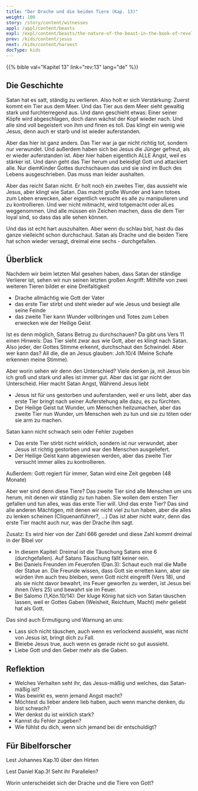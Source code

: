 ```yaml
---
title: "Der Drache und die beiden Tiere (Kap. 13)"
weight: 100
story: /story/content/witnesses
appl: /appl/content/beasts
expl: /expl/content/beasts/the-nature-of-the-beast-in-the-book-of-revelation
prev: /kids/content/jesus
next: /kids/content/harvest
docType: kids
---
```

{{% bible val="Kapitel 13" link="rev:13" lang="de" %}}

## Die Geschichte

Satan hat es satt, ständig zu verlieren. Also holt er sich Verstärkung: Zuerst kommt ein Tier aus dem Meer.
Und das Tier aus dem Meer sieht gewaltig stark und furchterregend aus. Und dann geschieht etwas: Einer seiner Köpfe wird abgeschlagen, doch dann wächst der Kopf wieder nach. Und alle sind voll begeistert von ihm und finen es toll. Das klingt ein wenig wie Jesus, denn auch er starb und ist wieder auferstanden.

Aber das hier ist ganz anders. Das Tier war ja gar nicht richtig tot, sondern nur verwundet. Und außerdem haben sich bei Jesus die Jünger gefreut, als er wieder auferstanden ist. Aber hier haben eigentlich ALLE Angst, weil es stärker ist. Und dann geht das Tier herum und beleidigt Gott und attackiert alle. Nur diemKinder Gottes durchschauen das und sie sind im Buch des Lebens ausgeschrieben. Das muss man leider aushalten.

Aber das reicht Satan nicht. Er holt noch ein zweites Tier, das aussieht wie Jesus, aber klingt wie Satan. Das macht große Wunder and kann totoes zum Leben erwecken, aber eigentlich versucht es alle zu manipulieren und zu kontrollieren. Und wer nicht mitmacht, wird totgemacht oder alLes weggenommen. Und alle müssen ein Zeichen machen, dass die dem Tier loyal sind, so dass das alle sehen können.

Und das ist echt hart auszuhalten. Aber wenn du schlau bist, hast du das ganze vielleicht schon durchschaut. Satan als Drache und die beiden Tiere hat schon wieder versagt, dreimal eine sechs - durchgefallen.

## Überblick

Nachdem wir beim letzten Mal gesehen haben, dass Satan der ständige Verlierer ist, sehen wir nun seinen letzten großen Angriff: Mithilfe von zwei weiteren Tieren bildet er eine Dreifaltigkeit
- Drache allmächtig wie Gott der Vater
- das erste Tier stirbt und steht wieder auf wie Jesus und besiegt alle seine Feinde
- das zweite Tier kann Wunder vollbringen und Totes zum Leben erwecken wie der Heilige Geist

Ist es denn möglich, Satans Betrug zu durchschauen? Da gibt uns Vers 11 einen Hinweis: Das Tier sieht zwar aus wie Gott, aber es klingt nach Satan.
Also jeder, der Gottes Stimme erkennt, durchschaut den Schwindel. Aber wer kann das? All die, die an Jesus glauben: Joh.10/4 (Meine Schafe erkennen meine Stimme).

Aber worin sehen wir denn den Unterschied? Viele denken ja, mit Jesus bin ich groß und stark und alles ist immer gut. Aber das ist gar nicht der Unterscheid.
Hier macht Satan Angst, Während Jesus liebt
- Jesus ist für uns gestorben und auferstanden, weil er uns liebt, aber das erste Tier bringt nach seiner Auferstehung alle dazu, es zu fürchten.
- Der Heilige Geist tut Wunder, um Menschen heilzumachen, aber das zweite Tier nun Wunder, um Menschen weh zu tun und sie zu töten oder sie arm zu machen.

Satan kann nicht schwach sein oder Fehler zugeben
- Das erste Tier stirbt nicht wirklich, sondern ist nur verwundet, aber Jesus ist richtig gestorben und war den Menschen ausgeliefert.
- Der Heilige Geist kann abgewiesen werden, aber das zweite Tier versucht immer alles zu kontrollieren.

Außerdem: Gott regiert für immer, Satan wird eine Zeit gegeben (48 Monate)

Aber wer sind denn diese Tiere? Das zweite Tier sind alle Menschen um uns herum, mit denen wir ständig zu tun haben. Sie wollen dem ersten Tier gefallen und tun alles, was das erste Tier will. Und das erste Tier? Das sind alle anderen Mächtigen, mit denen wir nicht viel zu tun haben, aber die alles zu lenken scheinen (Cliquenanführer?, ...)
Das ist aber nicht wahr, denn das erste Tier macht auch nur, was der Drache ihm sagt.

Zusatz: Es wird hier von der Zahl 666 geredet und diese Zahl kommt dreimal in der Bibel vor
- In diesem Kapitel: Dreimal ist die Täuschung Satans eine 6 (durchgefallen). Auf Satans Täuschung fällt keiner rein.
- Bei Daniels Freunden im Feuerofen (Dan.3): Schaut euch mal die Maße der Statue an. Die Freunde wissen, dass Gott sie erretten kann, aber sie würden ihm auch treu bleiben, wenn Gott nicht eingreift (Vers 18), und als sie nicht davor bewahrt, ins Feuer geworfen zu werden, ist Jesus bei ihnen (Vers 25) und bewahrt sie im Feuer.
- Bei Salomo (1,Kön.10/14): Der kluge König hat sich von Satan täuschen lassen, weil er Gottes Gaben (Weisheit, Reichtum, Macht) mehr geliebt hat als Gott.

Das sind auch Ermutigung und Warnung an uns:
- Lass sich nicht täuschen, auch wenn es verlockend aussieht, was nicht von Jesus ist, bringt dich zu Fall.
- Bleiebe Jesus true, auch wenn es gerade nicht so gut aussieht.
- Liebe Gott und den Geber mehr als die Gaben.

## Reflektion

- Welches Verhalten seht ihr, das Jesus-mäßig und welches, das Satan-mäßig ist?
- Was bewirkt es, wenn jemand Angst macht?
- Möchtest du lieber andere lieb haben, auch wenn manche denken, du bist schwach?
- Wer denkst du ist wirklich stark?
- Kannst du Fehler zugeben?
- Wie fühlst du dich, wenn sich jemand bei dir entschuldigt?

## Für Bibelforscher

Lest Johannes Kap.10 über den Hirten

Lest Daniel Kap.3! Seht ihr Parallelen?

Worin unterscheidet sich der Drache und die Tiere von Gott?
